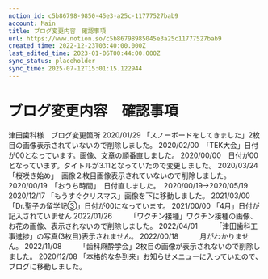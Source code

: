 ```yaml
---
notion_id: c5b86798-9850-45e3-a25c-11777527bab9
account: Main
title: ブログ変更内容　確認事項
url: https://www.notion.so/c5b86798985045e3a25c11777527bab9
created_time: 2022-12-23T03:40:00.000Z
last_edited_time: 2023-01-06T00:44:00.000Z
sync_status: placeholder
sync_time: 2025-07-12T15:01:15.122944
---
```

# ブログ変更内容　確認事項

津田歯科様　ブログ変更箇所
2020/01/29
   「スノーボードをしてきました」2枚目の画像表示されていないので削除しました。
2020/02/00　「TEK大会」日付が00となっています。画像、文章の順番直しました。
2020/00/00　日付が00となっています。タイトルが3.11となっていたので変更しました。
2020/03/24　「桜咲き始め」　画像２枚目画像表示されていないので削除しました。
2020/00/19　「おうち時間」　日付直しました。　2020/00/19→2020/05/19
2020/12/17
   「もうすぐクリスマス」画像を下に移動しました。
2021/03/00
     「Dr.聖子の留学記③」日付が00になっています。
2021/00/00
       「4月」日付が記入されていません
2022/01/26　　　「ワクチン接種」ワクチン接種の画像、お花の画像、表示されないので削除しました。
2022/04/01　　　「津田歯科工事進捗」の写真(3枚目)表示されません。
2022/00/18　　　月がわかりません。
2022/11/08　　　「歯科麻酔学会」2枚目の画像が表示されないので削除しました。
2020/12/08
          「本格的な冬到来」お知らせメニューに入っていたので、ブログに移動しました。